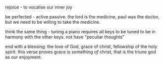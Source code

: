 rejoice - to vocalise our inner joy

be perfected - active passive. the lord is the medicine, paul was the doctor, but we need
to be willing to take the medicine.

think the same thing - tuning a piano requires all keys to be tuned to be in harmony with the other keys. not have "peculiar thoughts"

end with a blessing: the love of God, grace of christ, fellowship of the holy spirit. this verse proves grace is something *of* christ, that is the triune god as our enjoyment.
